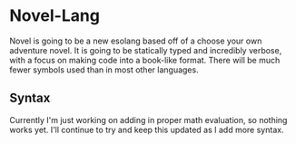 # Novel-Lang
Novel is going to be a new esolang based off of a choose your own adventure novel. It is going to be statically typed and incredibly verbose, with a focus on making code into a book-like format. There will be much fewer symbols used than in most other languages.

## Syntax
Currently I'm just working on adding in proper math evaluation, so nothing works yet. I'll continue to try and keep this updated as I add more syntax.